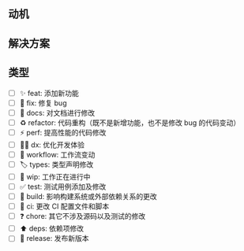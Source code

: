 <!-- PULL REQUEST TEMPLATE -->
<!-- (Update "[ ]" to "[x]" to check a box) -->

<!-- 感谢你的贡献 -->
<!-- 为了让我们更快地了解你所作的更改, **请不要删除本模板** -->
<!-- 在开始一个 PR 之前，请确定你已经阅读过 CONTRIBUTING.md -->
<!-- 为了节省你的时间，如果你需要一个新特性，在你开始为其工作之前，最佳选择是开启一个 featrue request 的 issue 让大家一起讨论 -->

## 动机

<!-- 请在这里描述你的修改 -->
<!-- 如果有相关讨论 issue 请链接到该处 -->
<!-- 如 fixes #59，这将会在本 PR 合并后自动 close 该 issue -->
<!-- 当然，如果这不是一个 bug fix 的 PR，请使用 closes #59 -->
<!-- 或者如果本 PR 只是与该 issue 相关，并没有完全解决该 issue 的话，请使用其他符号 -->
<!-- 如 related to #59 -->

## 解决方案

<!-- 如果你的 PR 改动内容较多，请在这里详述你的解决方案 -->

## 类型

<!-- 本 PR 的类型（至少选择一个） -->

-  [ ] :sparkles: feat: 添加新功能
-  [ ] :bug: fix: 修复 bug
-  [ ] :pencil: docs: 对文档进行修改
-  [ ] :recycle: refactor: 代码重构（既不是新增功能，也不是修改 bug 的代码变动）
-  [ ] :zap: perf: 提高性能的代码修改
-  [ ] :technologist: dx: 优化开发体验
-  [ ] :hammer: workflow: 工作流变动
-  [ ] :label: types: 类型声明修改
-  [ ] :construction: wip: 工作正在进行中
-  [ ] :white_check_mark: test: 测试用例添加及修改
-  [ ] :hammer: build: 影响构建系统或外部依赖关系的更改
-  [ ] :construction_worker: ci: 更改 CI 配置文件和脚本
-  [ ] :question: chore: 其它不涉及源码以及测试的修改
-  [ ] :arrow_up: deps: 依赖项修改
-  [ ] :bookmark: release: 发布新版本
